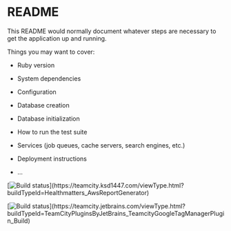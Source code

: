 # README

This README would normally document whatever steps are necessary to get the
application up and running.

Things you may want to cover:

* Ruby version

* System dependencies

* Configuration

* Database creation

* Database initialization

* How to run the test suite

* Services (job queues, cache servers, search engines, etc.)

* Deployment instructions

* ...


[![Build status](https://teamcity.ksd1447.com/guestAuth/app/rest/builds/buildType:(id:Healthmatters_AwsReportGenerator)/statusIcon.svg)](https://teamcity.ksd1447.com/viewType.html?buildTypeId=Healthmatters_AwsReportGenerator)

[![Build status](https://teamcity.jetbrains.com/guestAuth/app/rest/builds/buildType:(id:TeamCityPluginsByJetBrains_TeamcityGoogleTagManagerPlugin_Build)/statusIcon.svg)](https://teamcity.jetbrains.com/viewType.html?buildTypeId=TeamCityPluginsByJetBrains_TeamcityGoogleTagManagerPlugin_Build)

